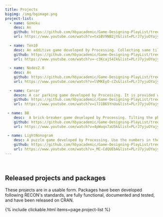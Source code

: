 ```yaml
---
title: Projects
bigimg: /img/bgimage.png
project-list:
  - name: Gomoku
    desc: An 
    github: https://github.com/hbyacademic/Game-Designing-PlayList/tree/master/GD_014_GomokuAPP
    url: https://www.youtube.com/watch?v=txSBV9NB2jY&list=PLrJ7yjuOYajyP0xfXO_o5Yeg5oD166rHy&index=6
    
  - name: Ten10
    desc: An additive game developed by Processing. Collecting same tiles to form next stage tiles. The goal is to get the final tile. Within a period of time, all the tiles move up. Once a tile reaches the top of the game border, game is over.
    github: https://github.com/hbyacademic/Game-Designing-PlayList/tree/master/GD_015_Ten10APP
    url: https://www.youtube.com/watch?v=-c3Kcaj54Ik&list=PLrJ7yjuOYajyP0xfXO_o5Yeg5oD166rHy&index=5
  
  - name: Nodes2.0
    desc: An 
    github: https://github.com/hbyacademic/Game-Designing-PlayList/tree/master/GD_016_NodesAPP
    url: https://www.youtube.com/watch?v=lVMKEyO-cZs&list=PLrJ7yjuOYajyP0xfXO_o5Yeg5oD166rHy&index=4
  
  - name: Carcar
    descn: A car parking game developed by Processing. It is provided with four control buttons, which are left, right, forward, and toward. The goal is to drive the car into the parking space. There is no time limit to practice parking.
    github: https://github.com/hbyacademic/Game-Designing-PlayList/tree/master/GD_017_CarcarAPP
    url: https://www.youtube.com/watch?v=i7J1B65YnUo&list=PLrJ7yjuOYajyP0xfXO_o5Yeg5oD166rHy&index=3
      
 - name: BB
    desc:  A brick-breaker game developed by Processing. Tilting the phone to control the paddle and keep the ball in the game. Your mission is to remove all the breakable bricks by hitting them with the ball. Interestingly, some bricks need more than a single hit.
    github: https://github.com/hbyacademic/Game-Designing-PlayList/tree/master/GD_018_BrickBreakerApp
    url: https://www.youtube.com/watch?v=4pWuqv7aU5k&list=PLrJ7yjuOYajyP0xfXO_o5Yeg5oD166rHy&index=2
    
 - name: LightNonogram
    desc: A puzzle game developed by Processing. Use the numbers in the rows and columns to solve the puzzle. These numbers tell you the runs of gray squares in each row and column. The gray squares can be put in fill mode and the sign "X"s can be put in mark mode. Five lives are given when game starts.
    github: https://github.com/hbyacademic/Game-Designing-PlayList/tree/master/GD_019_LightNonogram
    url: https://www.youtube.com/watch?v=_MC-CdQUEbA&list=PLrJ7yjuOYajyP0xfXO_o5Yeg5oD166rHy&index=1
---
```




<br>

## Released projects and packages

These projects are in a usable form. Packages have been developed following
RECON's standards, are fully functional, documented and tested, and have been
released on CRAN.

{% include clickable.html items=page.project-list %}
